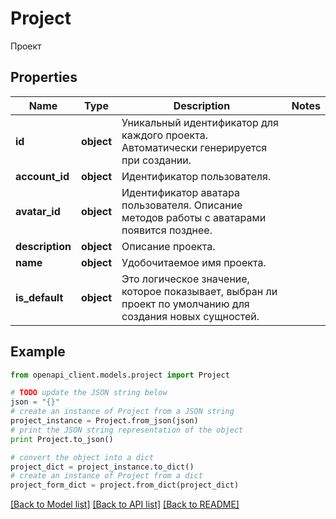 # Project

Проект

## Properties
Name | Type | Description | Notes
------------ | ------------- | ------------- | -------------
**id** | **object** | Уникальный идентификатор для каждого проекта. Автоматически генерируется при создании. | 
**account_id** | **object** | Идентификатор пользователя. | 
**avatar_id** | **object** | Идентификатор аватара пользователя. Описание методов работы с аватарами появится позднее. | 
**description** | **object** | Описание проекта. | 
**name** | **object** | Удобочитаемое имя проекта. | 
**is_default** | **object** | Это логическое значение, которое показывает, выбран ли проект по умолчанию для создания новых сущностей. | 

## Example

```python
from openapi_client.models.project import Project

# TODO update the JSON string below
json = "{}"
# create an instance of Project from a JSON string
project_instance = Project.from_json(json)
# print the JSON string representation of the object
print Project.to_json()

# convert the object into a dict
project_dict = project_instance.to_dict()
# create an instance of Project from a dict
project_form_dict = project.from_dict(project_dict)
```
[[Back to Model list]](../README.md#documentation-for-models) [[Back to API list]](../README.md#documentation-for-api-endpoints) [[Back to README]](../README.md)


